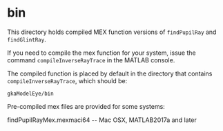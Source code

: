 # bin
This directory holds compiled MEX function versions of `findPupilRay` and `findGlintRay`.

If you need to compile the mex function for your system, issue the command `compileInverseRayTrace` in the MATLAB console.

The compiled function is placed by default in the directory that contains `compileInverseRayTrace`, which should be:
```
gkaModelEye/bin
```

Pre-compiled mex files are provided for some systems:

findPupilRayMex.mexmaci64	--	Mac OSX, MATLAB2017a and later